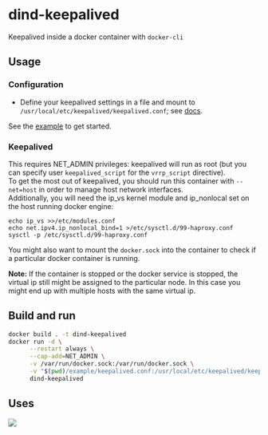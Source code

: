 # dind-keepalived
Keepalived inside a docker container with `docker-cli`

## Usage

### Configuration

* Define your keepalived settings in a file and mount to `/usr/local/etc/keepalived/keepalived.conf`; see [docs](https://www.mankier.com/5/keepalived.conf).

See the [example](./example) to get started.

### Keepalived
This requires NET_ADMIN privileges: keepalived will run as root (but you can specify user `keepalived_script` for the `vrrp_script` directive).\
To get the most out of keepalived, you should run this container with `--net=host` in order to manage host network interfaces.\
Additionally, you will need the ip_vs kernel module and ip_nonlocal set on the host running docker engine:
```
echo ip_vs >>/etc/modules.conf
echo net.ipv4.ip_nonlocal_bind=1 >/etc/sysctl.d/99-haproxy.conf
sysctl -p /etc/sysctl.d/99-haproxy.conf
```

You might also want to mount the `docker.sock` into the container to check if a particular docker container is running.

**Note:** If the container is stopped or the docker service is stopped, the virtual ip still might be assigned to the particular node.
In this case you might end up with multiple hosts with the same virtual ip.

## Build and run 
```bash
docker build . -t dind-keepalived
docker run -d \
      --restart always \
      --cap-add=NET_ADMIN \
      -v /var/run/docker.sock:/var/run/docker.sock \
      -v "$(pwd)/example/keepalived.conf:/usr/local/etc/keepalived/keepalived.conf" \
      dind-keepalived
```

## Uses
[![](https://img.shields.io/badge/code-acassen%2Fkeepalived-blue.svg)](https://github.com/acassen/keepalived "Code repo")
